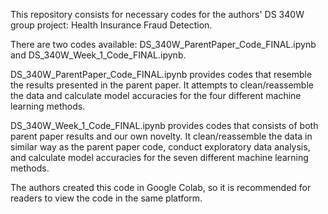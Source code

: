 This repository consists for necessary codes for the authors' DS 340W group project: Health Insurance Fraud Detection. 

There are two codes available: DS_340W_ParentPaper_Code_FINAL.ipynb and DS_340W_Week_1_Code_FINAL.ipynb.

DS_340W_ParentPaper_Code_FINAL.ipynb provides codes that resemble the results presented in the parent paper. It attempts to clean/reassemble the data and calculate model accuracies for the four different machine learning methods. 

DS_340W_Week_1_Code_FINAL.ipynb provides codes that consists of both parent paper results and our own novelty. It clean/reassemble the data in similar way as the parent paper code, conduct exploratory data analysis, and calculate model accuracies for the seven different machine learning methods. 

The authors created this code in Google Colab, so it is recommended for readers to view the code in the same platform. 
